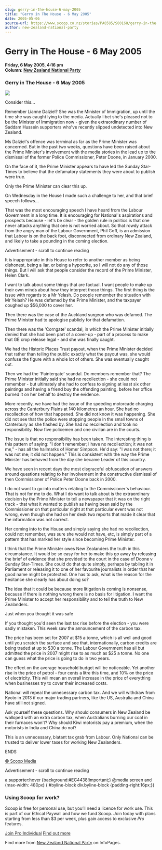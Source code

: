 ```yaml
---
slug: gerry-in-the-house-6-may-2005
title: "Gerry in The House - 6 May 2005"
date: 2005-05-06
source-url: https://www.scoop.co.nz/stories/PA0505/S00168/gerry-in-the-house-6-may-2005.htm
author: new-zealand-national-party
---
```

Gerry in The House - 6 May 2005
===============================

**Friday, 6 May 2005, 4:16 pm**  
**Column: [New Zealand National Party](https://info.scoop.co.nz/New_Zealand_National_Party)**

### Gerry in The House - 6 May 2005

![](http://img.scoop.co.nz/stories/images/0505/382ed80ebd596f6b22c0.jpeg)

Consider this...

Remember Lianne Dalziel? She was the Minister of Immigration, up until the time she was caught lying to the media. Actually I bet she's pleased not to be the Minister of Immigration now - given the extraordinary number of Saddam Hussein supporters who've recently slipped undetected into New Zealand.

Ms Dalziel's offence was terminal as far as the Prime Minister was concerned. But in the past two weeks, questions have been raised about the Prime Minister's involvement with the media stories in the lead up to the dismissal of the former Police Commissioner, Peter Doone, in January 2000.

On the face of it, the Prime Minister appears to have led the Sunday Star-Times to believe that the defamatory statements they were about to publish were true.

Only the Prime Minister can clear this up.

On Wednesday in the House I made such a challenge to her, and that brief speech follows...

That was the most encouraging speech I have heard from the Labour Government in a long time. It is encouraging for National's aspirations and prospects because - let's be clear - the golden rule in politics is that one never attacks anything that one is not worried about. So that rowdy attack from the angry man of the Labour Government, Phil Goff, is an admission that Labour is on the back foot, disconnected from ordinary New Zealand, and likely to take a pounding in the coming election.

Advertisement - scroll to continue reading





It is inappropriate in this House to refer to another member as being dishonest, being a liar, or being a hypocrite, so I will not do any of those things. But I will ask that people consider the record of the Prime Minister, Helen Clark.

I want to talk about some things that are factual. I want people to make up their own minds about how they interpret those things. The first thing is the issue with regards to a Mr Yelash. Do people remember the situation with Mr Yelash? He was defamed by the Prime Minister, and the taxpayer coughed up $56,000 to cover her.

Then there was the case of the Auckland surgeon who was defamed. The Prime Minister had to apologise publicly for that defamation.

Then there was the 'Corngate' scandal, in which the Prime Minister initially denied that she had been part of a cover-up - part of a process to make that GE crop release legal - and she was finally caught.

We had the Historic Places Trust payout, when the Prime Minister decided that rather than telling the public exactly what the payout was, she would confuse the figure with a whole lot of others. She was eventually caught out.

Then we had the 'Paintergate' scandal. Do members remember that? The Prime Minister initially said she had no recollection - she could not remember - but ultimately she had to confess to signing at least six other paintings and having a friend buy the offending painting, before her office burned it on her behalf to destroy the evidence.

More recently, we have had the issue of the speeding motorcade charging across the Canterbury Plains at 140 kilometres an hour. She had no recollection of how that happened. She did not know it was happening. She did not see that the police were stopping people in the small towns of Canterbury as she flashed by. She had no recollection and took no responsibility. Now five policemen and one civilian are in the courts.

The issue is that no responsibility has been taken. The interesting thing is this pattern of saying: "I don't remember; I have no recollection; it was not me," - has all the hallmarks of Homer Simpson. He'd say: "I was not there; it was not me; it did not happen." This is consistent with the way the Prime Minister has behaved from the day she became Leader of this country.

We have seen in recent days the most disgraceful obfuscation of answers around questions relating to her involvement in the constructive dismissal of then Commissioner of Police Peter Doone back in 2000.

I do not want to go into matters relating to the Commissioner's behaviour. That is not for me to do. What I do want to talk about is the extraordinary decision by the Prime Minister to tell a newspaper that it was on the right track - that what it wanted to publish as having been said by the Commissioner on that particular night at that particular event was not wrong, even though she had on her desk two reports that made it clear that the information was not correct.

Her coming into to the House and simply saying she had no recollection, could not remember, was sure she would not have, etc, is simply part of a pattern that has marked her style since becoming Prime Minister.

I think that the Prime Minister owes New Zealanders the truth in this circumstance. It would be so easy for her to make this go away by releasing the brief of evidence that she provided to the court in the case of Doone v Sunday Star-Times. She could do that quite simply, perhaps by tabling it in Parliament or releasing it to one of her favourite journalists in order that her good name might be protected. One has to ask, what is the reason for the hesitance she clearly has about doing so?

The idea that it could be because more litigation is coming is nonsense, because if there is nothing wrong there is no basis for litigation. I want the Prime Minister to accept her responsibility and to tell the truth to New Zealanders.

Just when you thought it was safe

If you thought you'd seen the last tax rise before the election - you were sadly mistaken. This week saw the announcement of the carbon tax.

The price has been set for 2007 at $15 a tonne, which is all well and good until you scratch the surface and see that, internationally, carbon credits are being traded at up to $30 a tonne. The Labour Government has all but admitted the price in 2007 might rise to as much as $25 a tonne. No one can guess what the price is going to do in two years.

The effect on the average household budget will be noticeable. Yet another rise in the price of petrol - four cents a litre this time, and 10% on the price of electricity. This will mean an overall increase in the price of everything when businesses try to cover their increased costs.

National will repeal the unnecessary carbon tax. And we will withdraw from Kyoto in 2013 if our major trading partners, like the US, Australia and China have still not signed.

Ask yourself these questions. Why should consumers in New Zealand be walloped with an extra carbon tax, when Australians burning our coal in their furnaces won't? Why should Kiwi motorists pay a premium, when the motorists in India and China do not?

This is an unnecessary, blatant tax grab from Labour. Only National can be trusted to deliver lower taxes for working New Zealanders.

ENDS

  

[© Scoop Media](http://www.scoop.co.nz/about/terms.html)  

Advertisement - scroll to continue reading



a.supporter:hover {background:#EC4438!important;} @media screen and (max-width: 480px) { #byline-block div.byline-block {padding-right:16px;}}

### Using Scoop for work?

Scoop is free for personal use, but you’ll need a licence for work use. This is part of our Ethical Paywall and how we fund Scoop. Join today with plans starting from less than $3 per week, plus gain access to exclusive _Pro_ features.  
  
[Join Pro Individual](https://pro.scoop.co.nz/Individual/?from=ProIn24) [Find out more](https://pro.scoop.co.nz/using-scoop-for-work/?from=ProIn24)

Find more from [New Zealand National Party](https://info.scoop.co.nz/New_Zealand_National_Party) on InfoPages.